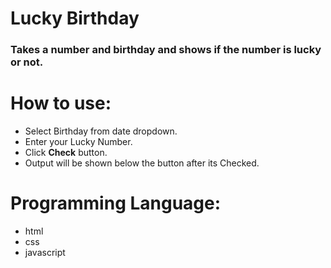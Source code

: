 # Lucky Birthday
### Takes a number and birthday and shows if the number is lucky or not.

# How to use:
 - Select Birthday from date dropdown.
 - Enter your Lucky Number.
 - Click **Check** button.
 - Output will be shown below the button after its Checked.

# Programming Language:
 - html
 - css 
 - javascript 
